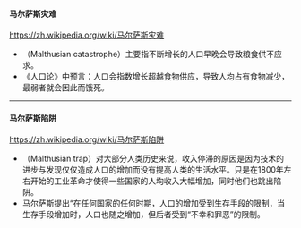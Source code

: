 #### 马尔萨斯灾难
https://zh.wikipedia.org/wiki/马尔萨斯灾难
- （Malthusian catastrophe）主要指不断增长的人口早晚会导致粮食供不应求。
- 《人口论》中预言：人口会指数增长超越食物供应，导致人均占有食物减少，最弱者就会因此而饿死。
---
#### 马尔萨斯陷阱
https://zh.wikipedia.org/wiki/马尔萨斯陷阱
- （Malthusian trap）对大部分人类历史来说，收入停滞的原因是因为技术的进步与发现仅仅造成人口的增加而没有提高人类的生活水平。只是在1800年左右开始的工业革命才使得一些国家的人均收入大幅增加，同时他们也跳出陷阱。
- 马尔萨斯提出“在任何国家的任何时期，人口的增加受到生存手段的限制，当生存手段增加时，人口也随之增加，但后者受到“不幸和罪恶”的限制。
